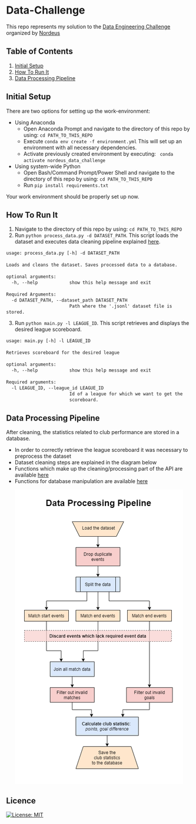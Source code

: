 # Data-Challenge

This repo represents my solution to the [Data Engineering Challenge](https://drive.google.com/drive/folders/1rKXXaTugmIvzbGov-pNMiHGWxlELFENc) organized by [Nordeus](https://nordeus.com/)


## Table of Contents

1. [Initial Setup](#initial-setup)
2. [How To Run It](#how-to-run-it)
3. [Data Processing Pipeline](#data-processing-pipeline)


## Initial Setup
There are two options for setting up the work-environment:
* Using Anaconda 
    * Open Anaconda Prompt and navigate to the directory of this repo by using: ```cd PATH_TO_THIS_REPO```
    * Execute ``` conda env create -f environment.yml ``` This will set up an environment with all necessary dependencies. 
     * Activate previously created environment by executing: ``` conda activate nordeus_data_challenge```
* Using system-wide Python
    * Open Bash/Command Prompt/Power Shell and navigate to the directory of this repo by using: ```cd PATH_TO_THIS_REPO```
    * Run ```pip install requirements.txt```

Your work environment should be properly set up now.

## How To Run It
1. Navigate to the directory of this repo by using: ```cd PATH_TO_THIS_REPO```
2. Run ```python process_data.py -d DATASET_PATH```. This script loads the dataset and executes data cleaning pipeline explained [here](#data-processing-pipeline).
```
usage: process_data.py [-h] -d DATASET_PATH

Loads and cleans the dataset. Saves processed data to a database.

optional arguments:
  -h, --help            show this help message and exit

Required Arguments:
  -d DATASET_PATH, --dataset_path DATASET_PATH
                        Path where the '.jsonl' dataset file is stored.
```
3. Run ```python main.py -l LEAGUE_ID```. This script retrieves and displays the desired league scoreboard.
```
usage: main.py [-h] -l LEAGUE_ID

Retrieves scoreboard for the desired league

optional arguments:
  -h, --help            show this help message and exit

Required arguments:
  -l LEAGUE_ID, --league_id LEAGUE_ID
                        Id of a league for which we want to get the
                        scoreboard.
```

## Data Processing Pipeline

After cleaning, the statistics related to club performance are stored in a database.

* In order to correctly retrieve the league scoreboard it was necessary to preprocess the dataset
* Dataset cleaning steps are explained in the diagram below
* Functions which make up the cleaning/processing part of the API are available [here](utils.py)
* Functions for database manipulation are available [here](database_utils.py)

<p align="center">
  <img src=".\\data_processing_pipeline.png" />
</p>

## Licence
[![License: MIT](https://img.shields.io/badge/License-MIT-yellow.svg)](https://opensource.org/licenses/MIT)
